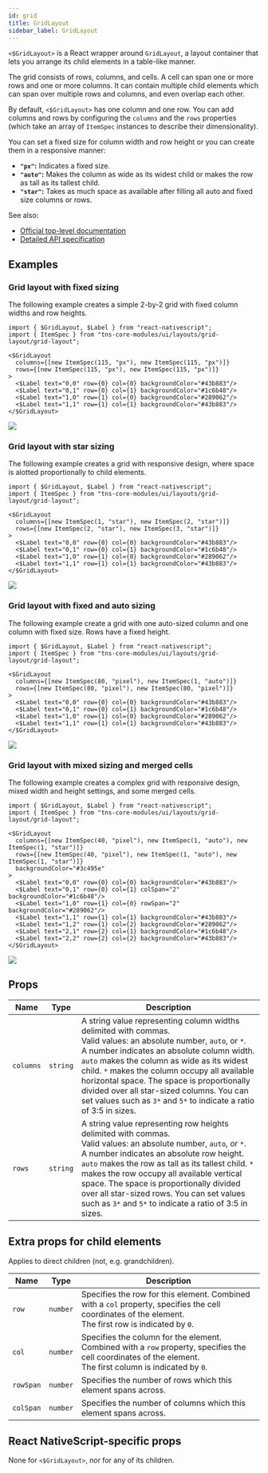 ```yaml
---
id: grid
title: GridLayout
sidebar_label: GridLayout
---
```

<!-- contributors: [shirakaba, rigor789, ikoevska] -->

`<$GridLayout>` is a React wrapper around `GridLayout`, a layout container that lets you arrange its child elements in a table-like manner.

The grid consists of rows, columns, and cells. A cell can span one or more rows and one or more columns. It can contain multiple child elements which can span over multiple rows and columns, and even overlap each other. 

By default, `<$GridLayout>` has one column and one row. You can add columns and rows by configuring the `columns` and the `rows` properties (which take an array of `ItemSpec` instances to describe their dimensionality).

You can set a fixed size for column width and row height or you can create them in a responsive manner:

* **`"px"`:** Indicates a fixed size.
* **`"auto"`:** Makes the column as wide as its widest child or makes the row as tall as its tallest child.
* **`"star"`:** Takes as much space as available after filling all auto and fixed size columns or rows.


See also:

* [Official top-level documentation](https://docs.nativescript.org/ui/layouts/layout-containers#gridlayout)
* [Detailed API specification](https://docs.nativescript.org/api-reference/modules/_ui_layouts_grid_layout_)

## Examples

### Grid layout with fixed sizing

The following example creates a simple 2-by-2 grid with fixed column widths and row heights.

```tsx
import { $GridLayout, $Label } from "react-nativescript";
import { ItemSpec } from "tns-core-modules/ui/layouts/grid-layout/grid-layout";

<$GridLayout
  columns={[new ItemSpec(115, "px"), new ItemSpec(115, "px")]}
  rows={[new ItemSpec(115, "px"), new ItemSpec(115, "px")]}
>
  <$Label text="0,0" row={0} col={0} backgroundColor="#43b883"/>
  <$Label text="0,1" row={0} col={1} backgroundColor="#1c6b48"/>
  <$Label text="1,0" row={1} col={0} backgroundColor="#289062"/>
  <$Label text="1,1" row={1} col={1} backgroundColor="#43b883"/>
</$GridLayout>
```
<img class="md:w-1/2 lg:w-1/3" src="https://art.nativescript-vue.org/layouts/grid_layout.svg" />

### Grid layout with star sizing

The following example creates a grid with responsive design, where space is alotted proportionally to child elements.

```tsx
import { $GridLayout, $Label } from "react-nativescript";
import { ItemSpec } from "tns-core-modules/ui/layouts/grid-layout/grid-layout";

<$GridLayout
  columns={[new ItemSpec(1, "star"), new ItemSpec(2, "star")]}
  rows={[new ItemSpec(2, "star"), new ItemSpec(3, "star")]}
>
  <$Label text="0,0" row={0} col={0} backgroundColor="#43b883"/>
  <$Label text="0,1" row={0} col={1} backgroundColor="#1c6b48"/>
  <$Label text="1,0" row={1} col={0} backgroundColor="#289062"/>
  <$Label text="1,1" row={1} col={1} backgroundColor="#43b883"/>
</$GridLayout>
```
<img class="md:w-1/2 lg:w-1/3" src="https://art.nativescript-vue.org/layouts/grid_layout_star_sizing.svg" />

### Grid layout with fixed and auto sizing

The following example create a grid with one auto-sized column and one column with fixed size. Rows have a fixed height.

```tsx
import { $GridLayout, $Label } from "react-nativescript";
import { ItemSpec } from "tns-core-modules/ui/layouts/grid-layout/grid-layout";

<$GridLayout
  columns={[new ItemSpec(80, "pixel"), new ItemSpec(1, "auto")]}
  rows={[new ItemSpec(80, "pixel"), new ItemSpec(80, "pixel")]}
>
  <$Label text="0,0" row={0} col={0} backgroundColor="#43b883"/>
  <$Label text="0,1" row={0} col={1} backgroundColor="#1c6b48"/>
  <$Label text="1,0" row={1} col={0} backgroundColor="#289062"/>
  <$Label text="1,1" row={1} col={1} backgroundColor="#43b883"/>
</$GridLayout>
```
<img class="md:w-1/2 lg:w-1/3" src="https://art.nativescript-vue.org/layouts/grid_layout_fixed_auto.svg" />

### Grid layout with mixed sizing and merged cells

The following example creates a complex grid with responsive design, mixed width and height settings, and some merged cells.

```tsx
import { $GridLayout, $Label } from "react-nativescript";
import { ItemSpec } from "tns-core-modules/ui/layouts/grid-layout/grid-layout";

<$GridLayout
  columns={[new ItemSpec(40, "pixel"), new ItemSpec(1, "auto"), new ItemSpec(1, "star")]}
  rows={[new ItemSpec(40, "pixel"), new ItemSpec(1, "auto"), new ItemSpec(1, "star")]}
  backgroundColor="#3c495e"
>
  <$Label text="0,0" row={0} col={0} backgroundColor="#43b883"/>
  <$Label text="0,1" row={0} col={1} colSpan="2" backgroundColor="#1c6b48"/>
  <$Label text="1,0" row={1} col={0} rowSpan="2" backgroundColor="#289062"/>
  <$Label text="1,1" row={1} col={1} backgroundColor="#43b883"/>
  <$Label text="1,2" row={1} col={2} backgroundColor="#289062"/>
  <$Label text="2,1" row={2} col={1} backgroundColor="#1c6b48"/>
  <$Label text="2,2" row={2} col={2} backgroundColor="#43b883"/>
</$GridLayout>
```
<img class="md:w-1/2 lg:w-1/3" src="https://art.nativescript-vue.org/layouts/grid_layout_complex.svg" />

## Props

| Name | Type | Description |
|------|------|-------------|
`columns` | `string` | A string value representing column widths delimited with commas.<br/>Valid values: an absolute number, `auto`, or `*`.<br/>A number indicates an absolute column width. `auto` makes the column as wide as its widest child. `*` makes the column occupy all available horizontal space. The space is proportionally divided over all star-sized columns. You can set values such as `3*` and `5*` to indicate a ratio of 3:5 in sizes.
`rows` | `string` | A string value representing row heights delimited with commas.<br/>Valid values: an absolute number, `auto`, or `*`.<br/>A number indicates an absolute row height. `auto` makes the row as tall as its tallest child. `*` makes the row occupy all available vertical space. The space is proportionally divided over all star-sized rows. You can set values such as `3*` and `5*` to indicate a ratio of 3:5 in sizes.

## Extra props for child elements

Applies to direct children (not, e.g. grandchildren).

| Name | Type | Description |
|------|------|-------------|
`row` | `number` | Specifies the row for this element. Combined with a `col` property, specifies the cell coordinates of the element.<br/>The first row is indicated by `0`.
`col` | `number` | Specifies the column for the element. Combined with a `row` property, specifies the cell coordinates of the element.<br/>The first column is indicated by `0`.
`rowSpan` | `number` | Specifies the number of rows which this element spans across.
`colSpan` | `number` | Specifies the number of columns which this element spans across.

## React NativeScript-specific props

None for `<$GridLayout>`, nor for any of its children.
